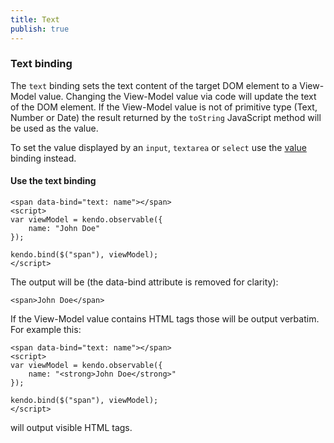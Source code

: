 ```yaml
---
title: Text
publish: true
---
```


### Text binding

The `text` binding sets the text content of the target DOM element to a View-Model value. Changing the View-Model value via code will
update the text of the DOM element. If the View-Model value is not of primitive type (Text, Number or Date)
the result returned by the `toString` JavaScript method will be used as the value.

To set the value displayed by an `input`, `textarea` or `select`
use the [value](http://www.kendoui.com/documentation/framework/mvvm/bindings/value.aspx) binding instead.

  

#### Use the text binding
 
    <span data-bind="text: name"></span>
    <script>
    var viewModel = kendo.observable({
        name: "John Doe"
    });
    
    kendo.bind($("span"), viewModel);
    </script>
      

The output will be (the data-bind attribute is removed for clarity):
 
    <span>John Doe</span>
     

If the View-Model value contains HTML tags those will be output verbatim. For example this:

 
    <span data-bind="text: name"></span>
    <script>
    var viewModel = kendo.observable({
        name: "<strong>John Doe</strong>"
    });
    
    kendo.bind($("span"), viewModel);
    </script>
     

will output visible HTML tags.